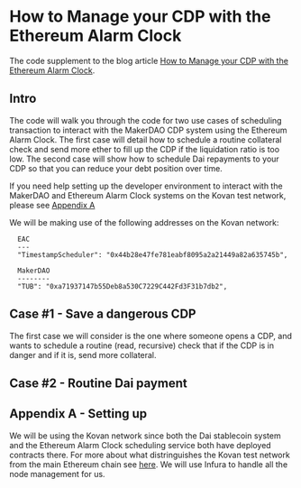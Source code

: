 # How to Manage your CDP with the Ethereum Alarm Clock

The code supplement to the blog article [How to Manage your CDP with the Ethereum Alarm Clock]().

## Intro

The code will walk you through the code for two use cases of scheduling transaction
to interact with the MakerDAO CDP system using the Ethereum Alarm Clock. The first case 
will detail how to schedule a routine collateral check and send more ether to fill up
the CDP if the liquidation ratio is too low. The second case will show how to schedule
Dai repayments to your CDP so that you can reduce your debt position over time.

If you need help setting up the developer environment to interact with the MakerDAO and 
Ethereum Alarm Clock systems on the Kovan test network, please see [Appendix A]()


We will be making use of the following addresses on the Kovan network:

```
  EAC
  ---
  "TimestampScheduler": "0x44b28e47fe781eabf8095a2a21449a82a635745b",

  MakerDAO
  --------
  "TUB": "0xa71937147b55Deb8a530C7229C442Fd3F31b7db2",
```

## Case #1 - Save a dangerous CDP

The first case we will consider is the one where someone opens a CDP, and wants to schedule
a routine (read, recursive) check that if the CDP is in danger and if it is, send more collateral.



## Case #2 - Routine Dai payment

## Appendix A - Setting up

We will be using the Kovan network since both the Dai stablecoin system and the Ethereum
Alarm Clock scheduling service both have deployed contracts there. For more about what 
distringuishes the Kovan test network from the main Ethereum chain see [here](https://kovan-testnet.github.io/website/).
We will use Infura to handle all the node management for us.

